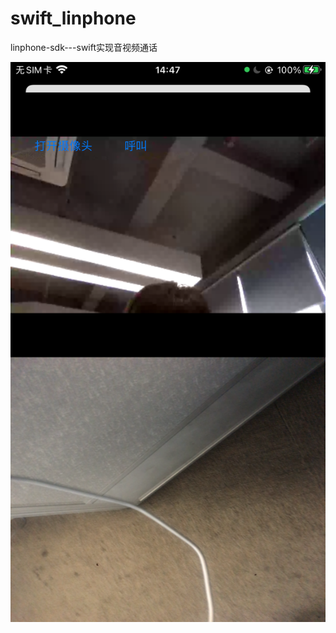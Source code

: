 # swift_linphone
linphone-sdk---swift实现音视频通话


![详情](https://github.com/MysteryRan/swift_linphone/blob/master/images/chat.png "界面")
